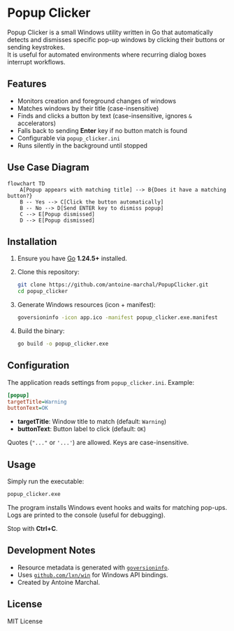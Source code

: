 # Popup Clicker

Popup Clicker is a small Windows utility written in Go that automatically detects and dismisses specific pop-up windows by clicking their buttons or sending keystrokes.  
It is useful for automated environments where recurring dialog boxes interrupt workflows.

## Features

- Monitors creation and foreground changes of windows
- Matches windows by their title (case-insensitive)
- Finds and clicks a button by text (case-insensitive, ignores `&` accelerators)
- Falls back to sending **Enter** key if no button match is found
- Configurable via `popup_clicker.ini`
- Runs silently in the background until stopped

## Use Case Diagram

```mermaid
flowchart TD
    A[Popup appears with matching title] --> B{Does it have a matching button?}
    B -- Yes --> C[Click the button automatically]
    B -- No --> D[Send ENTER key to dismiss popup]
    C --> E[Popup dismissed]
    D --> E[Popup dismissed]
```

## Installation

1. Ensure you have [Go](https://golang.org/dl/) **1.24.5+** installed.
2. Clone this repository:

   ```sh
   git clone https://github.com/antoine-marchal/PopupClicker.git
   cd popup_clicker
   ```

3. Generate Windows resources (icon + manifest):

   ```sh
   goversioninfo -icon app.ico -manifest popup_clicker.exe.manifest
   ```

4. Build the binary:

   ```sh
   go build -o popup_clicker.exe
   ```

## Configuration

The application reads settings from `popup_clicker.ini`. Example:

```ini
[popup]
targetTitle=Warning
buttonText=OK
```

- **targetTitle**: Window title to match (default: `Warning`)  
- **buttonText**: Button label to click (default: `OK`)  

Quotes (`"..."` or `'...'`) are allowed. Keys are case-insensitive.

## Usage

Simply run the executable:

```sh
popup_clicker.exe
```

The program installs Windows event hooks and waits for matching pop-ups.  
Logs are printed to the console (useful for debugging).

Stop with **Ctrl+C**.

## Development Notes

- Resource metadata is generated with [`goversioninfo`](https://github.com/josephspurrier/goversioninfo).  
- Uses [`github.com/lxn/win`](https://pkg.go.dev/github.com/lxn/win) for Windows API bindings.  
- Created by Antoine Marchal.

## License

MIT License

